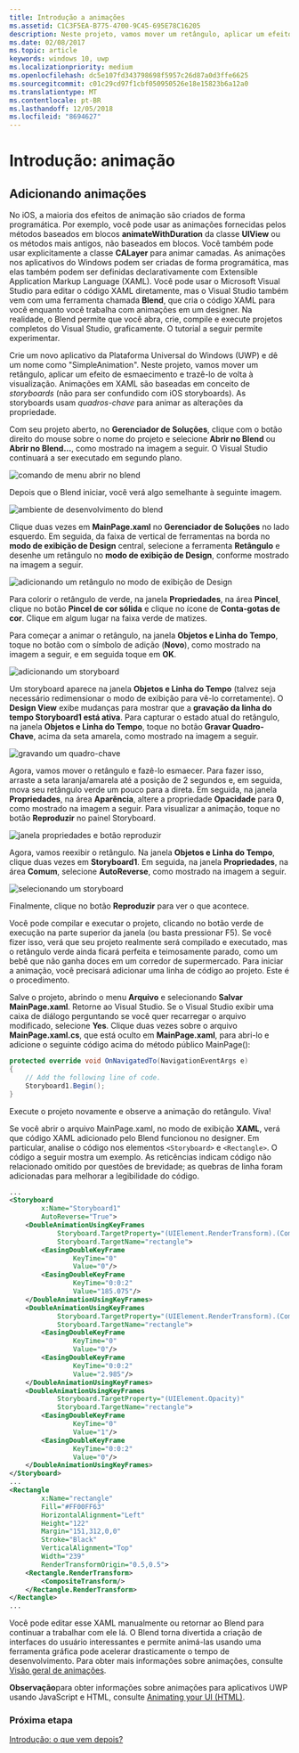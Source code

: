 ```yaml
---
title: Introdução a animações
ms.assetid: C1C3F5EA-B775-4700-9C45-695E78C16205
description: Neste projeto, vamos mover um retângulo, aplicar um efeito de esmaecimento e trazê-lo de volta à visualização.
ms.date: 02/08/2017
ms.topic: article
keywords: windows 10, uwp
ms.localizationpriority: medium
ms.openlocfilehash: dc5e107fd343798698f5957c26d87a0d3ffe6625
ms.sourcegitcommit: c01c29cd97f1cbf050950526e18e15823b6a12a0
ms.translationtype: MT
ms.contentlocale: pt-BR
ms.lasthandoff: 12/05/2018
ms.locfileid: "8694627"
---
```

# <a name="getting-started-animation"></a>Introdução: animação


## <a name="adding-animations"></a>Adicionando animações

No iOS, a maioria dos efeitos de animação são criados de forma programática. Por exemplo, você pode usar as animações fornecidas pelos métodos baseados em blocos **animateWithDuration** da classe **UIView** ou os métodos mais antigos, não baseados em blocos. Você também pode usar explicitamente a classe **CALayer** para animar camadas. As animações nos aplicativos do Windows podem ser criadas de forma programática, mas elas também podem ser definidas declarativamente com Extensible Application Markup Language (XAML). Você pode usar o Microsoft Visual Studio para editar o código XAML diretamente, mas o Visual Studio também vem com uma ferramenta chamada **Blend**, que cria o código XAML para você enquanto você trabalha com animações em um designer. Na realidade, o Blend permite que você abra, crie, compile e execute projetos completos do Visual Studio, graficamente. O tutorial a seguir permite experimentar.

Crie um novo aplicativo da Plataforma Universal do Windows (UWP) e dê um nome como "SimpleAnimation". Neste projeto, vamos mover um retângulo, aplicar um efeito de esmaecimento e trazê-lo de volta à visualização. Animações em XAML são baseadas em conceito de *storyboards* (não para ser confundido com iOS storyboards). As storyboards usam *quadros-chave* para animar as alterações da propriedade.

Com seu projeto aberto, no **Gerenciador de Soluções**, clique com o botão direito do mouse sobre o nome do projeto e selecione **Abrir no Blend** ou **Abrir no Blend…**, como mostrado na imagem a seguir. O Visual Studio continuará a ser executado em segundo plano.

![comando de menu abrir no blend](images/ios-to-uwp/vs-open-in-blend.png)

Depois que o Blend iniciar, você verá algo semelhante à seguinte imagem.

![ambiente de desenvolvimento do blend](images/ios-to-uwp/blend-1.png)

Clique duas vezes em **MainPage.xaml** no **Gerenciador de Soluções** no lado esquerdo. Em seguida, da faixa de vertical de ferramentas na borda no **modo de exibição de Design** central, selecione a ferramenta **Retângulo** e desenhe um retângulo no **modo de exibição de Design**, conforme mostrado na imagem a seguir.

![adicionando um retângulo no modo de exibição de Design](images/ios-to-uwp/blend-2.png)

Para colorir o retângulo de verde, na janela **Propriedades**, na área **Pincel**, clique no botão **Pincel de cor sólida** e clique no ícone de **Conta-gotas de cor**. Clique em algum lugar na faixa verde de matizes.

Para começar a animar o retângulo, na janela **Objetos e Linha do Tempo**, toque no botão com o símbolo de adição (**Novo**), como mostrado na imagem a seguir, e em seguida toque em **OK**.

![adicionando um storyboard](images/ios-to-uwp/blend-3.png)

Um storyboard aparece na janela **Objetos e Linha do Tempo** (talvez seja necessário redimensionar o modo de exibição para vê-lo corretamente). O **Design View** exibe mudanças para mostrar que a **gravação da linha do tempo Storyboard1 está ativa**. Para capturar o estado atual do retângulo, na janela **Objetos e Linha do Tempo**, toque no botão **Gravar Quadro-Chave**, acima da seta amarela, como mostrado na imagem a seguir.

![gravando um quadro-chave](images/ios-to-uwp/blend-4.png)

Agora, vamos mover o retângulo e fazê-lo esmaecer. Para fazer isso, arraste a seta laranja/amarela até a posição de 2 segundos e, em seguida, mova seu retângulo verde um pouco para a direta. Em seguida, na janela **Propriedades**, na área **Aparência**, altere a propriedade **Opacidade** para **0**, como mostrado na imagem a seguir. Para visualizar a animação, toque no botão **Reproduzir** no painel Storyboard.

![janela propriedades e botão reproduzir](images/ios-to-uwp/blend-5.png)

Agora, vamos reexibir o retângulo. Na janela **Objetos e Linha do Tempo**, clique duas vezes em **Storyboard1**. Em seguida, na janela **Propriedades**, na área **Comum**, selecione **AutoReverse**, como mostrado na imagem a seguir.

![selecionando um storyboard](images/ios-to-uwp/blend-6.png)

Finalmente, clique no botão **Reproduzir** para ver o que acontece.

Você pode compilar e executar o projeto, clicando no botão verde de execução na parte superior da janela (ou basta pressionar F5). Se você fizer isso, verá que seu projeto realmente será compilado e executado, mas o retângulo verde ainda ficará perfeita e teimosamente parado, como um bebê que não ganha doces em um corredor de supermercado. Para iniciar a animação, você precisará adicionar uma linha de código ao projeto. Este é o procedimento.

Salve o projeto, abrindo o menu **Arquivo** e selecionando **Salvar MainPage.xaml**. Retorne ao Visual Studio. Se o Visual Studio exibir uma caixa de diálogo perguntando se você quer recarregar o arquivo modificado, selecione **Yes**. Clique duas vezes sobre o arquivo **MainPage.xaml.cs**, que está oculto em **MainPage.xaml**, para abri-lo e adicione o seguinte código acima do método público MainPage():

```csharp
protected override void OnNavigatedTo(NavigationEventArgs e)
{
    // Add the following line of code.
    Storyboard1.Begin();
}
```

Execute o projeto novamente e observe a animação do retângulo. Viva!

Se você abrir o arquivo MainPage.xaml, no modo de exibição **XAML**, verá que código XAML adicionado pelo Blend funcionou no designer. Em particular, analise o código nos elementos `<Storyboard>` e `<Rectangle>`. O código a seguir mostra um exemplo. As reticências indicam código não relacionado omitido por questões de brevidade; as quebras de linha foram adicionadas para melhorar a legibilidade do código.

```xml
...
<Storyboard 
        x:Name="Storyboard1" 
        AutoReverse="True">
    <DoubleAnimationUsingKeyFrames 
            Storyboard.TargetProperty="(UIElement.RenderTransform).(CompositeTransform.TranslateX)"
            Storyboard.TargetName="rectangle">
        <EasingDoubleKeyFrame 
                KeyTime="0" 
                Value="0"/>
        <EasingDoubleKeyFrame 
                KeyTime="0:0:2" 
                Value="185.075"/>
    </DoubleAnimationUsingKeyFrames>
    <DoubleAnimationUsingKeyFrames 
            Storyboard.TargetProperty="(UIElement.RenderTransform).(CompositeTransform.TranslateY)" 
            Storyboard.TargetName="rectangle">
        <EasingDoubleKeyFrame 
                KeyTime="0" 
                Value="0"/>
        <EasingDoubleKeyFrame 
                KeyTime="0:0:2" 
                Value="2.985"/>
    </DoubleAnimationUsingKeyFrames>
    <DoubleAnimationUsingKeyFrames 
            Storyboard.TargetProperty="(UIElement.Opacity)" 
            Storyboard.TargetName="rectangle">
        <EasingDoubleKeyFrame 
                KeyTime="0" 
                Value="1"/>
        <EasingDoubleKeyFrame 
                KeyTime="0:0:2"
                Value="0"/>
    </DoubleAnimationUsingKeyFrames>
</Storyboard>
...
<Rectangle 
        x:Name="rectangle" 
        Fill="#FF00FF63" 
        HorizontalAlignment="Left" 
        Height="122" 
        Margin="151,312,0,0" 
        Stroke="Black" 
        VerticalAlignment="Top" 
        Width="239" 
        RenderTransformOrigin="0.5,0.5">
    <Rectangle.RenderTransform>
        <CompositeTransform/>
    </Rectangle.RenderTransform>
</Rectangle>
...
```

Você pode editar esse XAML manualmente ou retornar ao Blend para continuar a trabalhar com ele lá. O Blend torna divertida a criação de interfaces do usuário interessantes e permite animá-las usando uma ferramenta gráfica pode acelerar drasticamente o tempo de desenvolvimento. Para obter mais informações sobre animações, consulte [Visão geral de animações](https://msdn.microsoft.com/library/windows/apps/mt187350).

**Observação**para obter informações sobre animações para <span class="legacy-term">aplicativos UWP usando JavaScript e HTML</span>, consulte [Animating your UI (HTML)](https://msdn.microsoft.com/library/windows/apps/hh465165).

### <a name="next-step"></a>Próxima etapa

[Introdução: o que vem depois?](getting-started-what-next.md)
